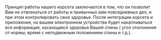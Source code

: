 Принцип работы нашего корсета заключается в том, что он позволит Вам не отвлекаться от работы и привычных вам повседневных дел, и при этом контролировать свое здоровье. После интеграции корсета и приложения, на вашем электронном устройстве будет накапливаться вся информация, касающаяся здоровья Вашей спины ( угол отклонения от нормы; время с неподвижным положением спины и т.д.).

